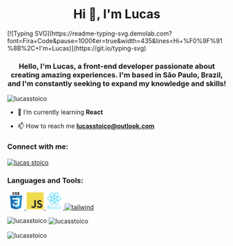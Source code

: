 <h1 align="center">Hi 👋, I'm Lucas</h1>
[![Typing SVG](https://readme-typing-svg.demolab.com?font=Fira+Code&pause=1000&center=true&width=435&lines=Hi+%F0%9F%91%8B%2C+I'm+Lucas)](https://git.io/typing-svg)
<h3 align="center">Hello, I'm Lucas, a front-end developer passionate about creating amazing experiences. I'm based in São Paulo, Brazil, and I'm constantly seeking to expand my knowledge and skills!</h3>

<p align="left"> <img src="https://camo.githubusercontent.com/40165a147c3dcea0fa1db780bb533fc5f98546ccfb9d5d05ddb2f429277f5348/68747470733a2f2f616e616c7974696373696e6469616d61672e636f6d2f77702d636f6e74656e742f75706c6f6164732f323031382f31322f646576656c6f7065722d6472696262626c652e676966" alt="lucasstoico" /> </p>

- 🌱 I’m currently learning **React**

- 📫 How to reach me **lucasstoico@outlook.com**

<h3 align="left">Connect with me:</h3>
<p align="left">
<a href="https://www.linkedin.com/in/lucas-stoico-6182711b8/" target="blank"><img align="center" src="https://raw.githubusercontent.com/rahuldkjain/github-profile-readme-generator/master/src/images/icons/Social/linked-in-alt.svg" alt="lucas stoico" height="30" width="40" /></a>
</p>

<h3 align="left">Languages and Tools:</h3>
<p align="left"> <a href="https://www.w3schools.com/css/" target="_blank" rel="noreferrer"> <img src="https://raw.githubusercontent.com/devicons/devicon/master/icons/css3/css3-original-wordmark.svg" alt="css3" width="40" height="40"/> </a> <a href="https://developer.mozilla.org/en-US/docs/Web/JavaScript" target="_blank" rel="noreferrer"> <img src="https://raw.githubusercontent.com/devicons/devicon/master/icons/javascript/javascript-original.svg" alt="javascript" width="40" height="40"/> </a> <a href="https://reactjs.org/" target="_blank" rel="noreferrer"> <img src="https://raw.githubusercontent.com/devicons/devicon/master/icons/react/react-original-wordmark.svg" alt="react" width="40" height="40"/> </a> <a href="https://tailwindcss.com/" target="_blank" rel="noreferrer"> <img src="https://www.vectorlogo.zone/logos/tailwindcss/tailwindcss-icon.svg" alt="tailwind" width="40" height="40"/> </a> </p>

<p><img align="left" src="https://github-readme-stats.vercel.app/api/top-langs?username=lucasstoico&show_icons=true&locale=en&layout=compact" alt="lucasstoico" /></p>

<p>&nbsp;<img align="center" src="https://github-readme-stats.vercel.app/api?username=lucasstoico&show_icons=true&locale=en" alt="lucasstoico" /></p>

<p><img align="center" src="https://github-readme-streak-stats.herokuapp.com/?user=lucasstoico&" alt="lucasstoico" /></p>
